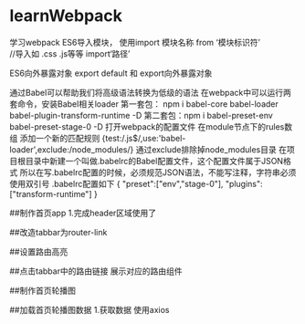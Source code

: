 # learnWebpack
学习webpack
ES6导入模块，
使用import 模块名称 from ‘模块标识符’  
//导入如  .css .js等等
import‘路径’

ES6向外暴露对象
export default 和 export向外暴露对象


通过Babel可以帮助我们将高级语法转换为低级的语法
在webpack中可以运行两套命令，安装Babel相关loader
第一套包： npm i babel-core babel-loader babel-plugin-transform-runtime -D
第二套包：npm i babel-preset-env babel-preset-stage-0 -D
打开webpack的配置文件 在module节点下的rules数组 添加一个新的匹配规则
{test:/\.js$/,use:'babel-loader',exclude:/node_modules/}
通过exclude排除掉node_modules目录
在项目根目录中新建一个叫做.babelrc的Babel配置文件，这个配置文件属于JSON格式
所以在写.babelrc配置的时候，必须规范JSON语法，不能写注释，字符串必须使用双引号
.babelrc配置如下
{
    "preset":["env","stage-0"],
    "plugins":["transform-runtime"]
}


##制作首页app
1.完成header区域使用了

##改造tabbar为router-link

##设置路由高亮

##点击tabbar中的路由链接 展示对应的路由组件

##制作首页轮播图

##加载首页轮播图数据
1.获取数据 使用axios